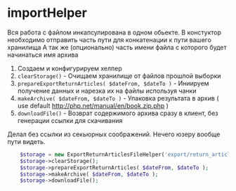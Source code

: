 # importHelper

Вся работа с файлом инкапсулирована в одном обьекте. 
В констуктор необходимо отправить часть пути для конкатенации к пути вашего хранилища
А так же (опционально) часть имени файла с которого будет начинаться имя архива

1) Создаем и конфигурируем хелпер
2) ```clearStorage()``` - Очищаем хранилище от файлов прошлой выборки 
3) ```prepareExportReturnArticles( $dateFrom, $dateTo )``` - Иниируем получение данных и нарезка их на файлы используя чанки 
4) ```makeArchive( $dateFrom, $dateTo )``` - Упаковка результата в архив ( use default http://php.net/manual/en/book.zip.php )
4) ```downloadFile()``` - Возврат содержимого архива сразу в клиент, без генерации ссылки для скачивания

Делал без ссылки из секьюрных соображений. Нечего юзеру вообще пути видеть.


```php
    $storage = new ExportReturnArticlesFileHelper('export/return_articles', 'return_articles_');
    $storage->clearStorage();
    $storage->prepareExportReturnArticles( $dateFrom, $dateTo );
    $storage->makeArchive( $dateFrom, $dateTo );
    $storage->downloadFile();
```